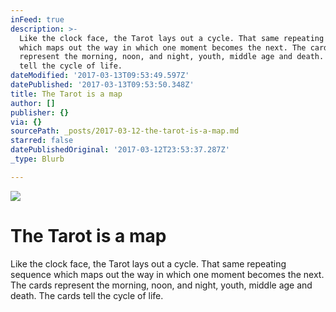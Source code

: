 ```yaml
---
inFeed: true
description: >-
  Like the clock face, the Tarot lays out a cycle. That same repeating sequence
  which maps out the way in which one moment becomes the next. The cards
  represent the morning, noon, and night, youth, middle age and death. The cards
  tell the cycle of life.
dateModified: '2017-03-13T09:53:49.597Z'
datePublished: '2017-03-13T09:53:50.348Z'
title: The Tarot is a map
author: []
publisher: {}
via: {}
sourcePath: _posts/2017-03-12-the-tarot-is-a-map.md
starred: false
datePublishedOriginal: '2017-03-12T23:53:37.287Z'
_type: Blurb

---
```

![](https://the-grid-user-content.s3-us-west-2.amazonaws.com/70645e8c-0734-48f9-b896-2f2282cd2993.png)

# The Tarot is a map

Like the clock face, the Tarot lays out a cycle. That same repeating sequence which maps out the way in which one moment becomes the next. The cards represent the morning, noon, and night, youth, middle age and death. The cards tell the cycle of life.